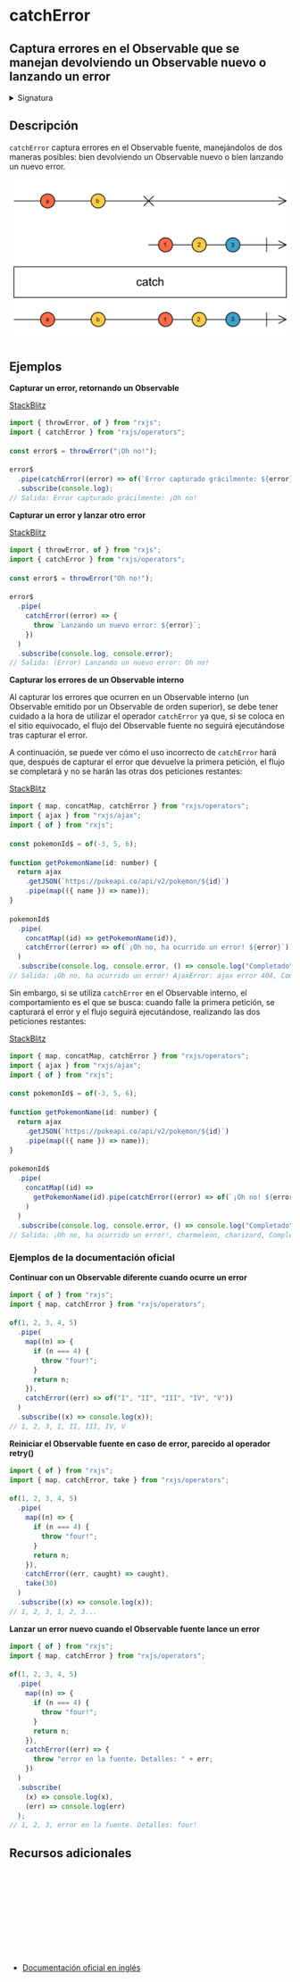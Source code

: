# catchError

<h2 class="subtitle"> Captura errores en el Observable que se manejan devolviendo un Observable nuevo o lanzando un error
</h2>

<details>
<summary>Signatura</summary>

### Firma

`catchError<T, O extends ObservableInput<any>>(selector: (err: any, caught: Observable<T>) => O): OperatorFunction<T, T | ObservedValueOf<O>>`

### Parámetros

<table>
<tr><td>selector</td><td>Una función que recibe como argumentos <code>err</code>, que es el error, y <code>caught</code>, que es el Observable fuente, por si se quiere "reiniciar" el Observable devolviéndolo otra vez. El Observable que se retorne por el selector es el que se utilizará para continuar la cadena Observable.</td></tr>
</table>

### Retorna

`OperatorFunction<T, T | ObservedValueOf<O>>`: Un Observable que se puede originar en el Observable fuente o en el Observable retornado por la función `selector`.

</details>

## Descripción

`catchError` captura errores en el Observable fuente, manejándolos de dos maneras posibles: bien devolviendo un Observable nuevo o bien lanzando un nuevo error.

<img src="assets/images/marble-diagrams/error-handling/catchError.png" alt="Diagrama de canicas del operador catchError">

## Ejemplos

**Capturar un error, retornando un Observable**

<a target="_blank" href="https://stackblitz.com/edit/docu-rxjs-catcherror?file=index.ts">StackBlitz</a>

```javascript
import { throwError, of } from "rxjs";
import { catchError } from "rxjs/operators";

const error$ = throwError("¡Oh no!");

error$
  .pipe(catchError((error) => of(`Error capturado grácilmente: ${error}`)))
  .subscribe(console.log);
// Salida: Error capturado grácilmente: ¡Oh no!
```

**Capturar un error y lanzar otro error**

<a target="_blank" href="https://stackblitz.com/edit/docu-rxjs-catcherror-2?file=index.ts">StackBlitz</a>

```javascript
import { throwError, of } from "rxjs";
import { catchError } from "rxjs/operators";

const error$ = throwError("Oh no!");

error$
  .pipe(
    catchError((error) => {
      throw `Lanzando un nuevo error: ${error}`;
    })
  )
  .subscribe(console.log, console.error);
// Salida: (Error) Lanzando un nuevo error: Oh no!
```

**Capturar los errores de un Observable interno**

Al capturar los errores que ocurren en un Observable interno (un Observable emitido por un Observable de orden superior), se debe tener cuidado a la hora de utilizar el operador `catchError` ya que, si se coloca en el sitio equivocado, el flujo del Observable fuente no seguirá ejecutándose tras capturar el error.

A continuación, se puede ver cómo el uso incorrecto de `catchError` hará que, después de capturar el error que devuelve la primera petición, el flujo se completará y no se harán las otras dos peticiones restantes:

<a target="_blank" href="https://stackblitz.com/edit/docu-rxjs-catcherror-inner?file=index.ts">StackBlitz</a>

```javascript
import { map, concatMap, catchError } from "rxjs/operators";
import { ajax } from "rxjs/ajax";
import { of } from "rxjs";

const pokemonId$ = of(-3, 5, 6);

function getPokemonName(id: number) {
  return ajax
    .getJSON(`https://pokeapi.co/api/v2/pokemon/${id}`)
    .pipe(map(({ name }) => name));
}

pokemonId$
  .pipe(
    concatMap((id) => getPokemonName(id)),
    catchError((error) => of(`¡Oh no, ha ocurrido un error! ${error}`))
  )
  .subscribe(console.log, console.error, () => console.log("Completado"));
// Salida: ¡Oh no, ha ocurrido un error! AjaxError: ajax error 404, Completado
```

Sin embargo, si se utiliza `catchError` en el Observable interno, el comportamiento es el que se busca: cuando falle la primera petición, se capturará el error y el flujo seguirá ejecutándose, realizando las dos peticiones restantes:

<a target="_blank" href="https://stackblitz.com/edit/docu-rxjs-catcherror-inner-2?file=index.ts">StackBlitz</a>

```javascript
import { map, concatMap, catchError } from "rxjs/operators";
import { ajax } from "rxjs/ajax";
import { of } from "rxjs";

const pokemonId$ = of(-3, 5, 6);

function getPokemonName(id: number) {
  return ajax
    .getJSON(`https://pokeapi.co/api/v2/pokemon/${id}`)
    .pipe(map(({ name }) => name));
}

pokemonId$
  .pipe(
    concatMap((id) =>
      getPokemonName(id).pipe(catchError((error) => of(`¡Oh no! ${error}`)))
    )
  )
  .subscribe(console.log, console.error, () => console.log("Completado"));
// Salida: ¡Oh no, ha ocurrido un error!, charmeleon, charizard, Completado
```

### Ejemplos de la documentación oficial

**Continuar con un Observable diferente cuando ocurre un error**

```javascript
import { of } from "rxjs";
import { map, catchError } from "rxjs/operators";

of(1, 2, 3, 4, 5)
  .pipe(
    map((n) => {
      if (n === 4) {
        throw "four!";
      }
      return n;
    }),
    catchError((err) => of("I", "II", "III", "IV", "V"))
  )
  .subscribe((x) => console.log(x));
// 1, 2, 3, I, II, III, IV, V
```

**Reiniciar el Observable fuente en caso de error, parecido al operador retry()**

```javascript
import { of } from "rxjs";
import { map, catchError, take } from "rxjs/operators";

of(1, 2, 3, 4, 5)
  .pipe(
    map((n) => {
      if (n === 4) {
        throw "four!";
      }
      return n;
    }),
    catchError((err, caught) => caught),
    take(30)
  )
  .subscribe((x) => console.log(x));
// 1, 2, 3, 1, 2, 3...
```

**Lanzar un error nuevo cuando el Observable fuente lance un error**

```javascript
import { of } from "rxjs";
import { map, catchError } from "rxjs/operators";

of(1, 2, 3, 4, 5)
  .pipe(
    map((n) => {
      if (n === 4) {
        throw "four!";
      }
      return n;
    }),
    catchError((err) => {
      throw "error en la fuente. Detalles: " + err;
    })
  )
  .subscribe(
    (x) => console.log(x),
    (err) => console.log(err)
  );
// 1, 2, 3, error en la fuente. Detalles: four!
```

<div class="page-footer">

## Recursos adicionales

<a target="_blank" href="https://github.com/ReactiveX/rxjs/blob/master/src/internal/operators/catchError.ts">
<svg>
  <use xlink:href="/assets/icons/source.svg#source-code"></use>
</svg>
</a>
</div>

- <a target="_blank" href="https://rxjs.dev/api/operators/catchError">Documentación oficial en inglés</a>
